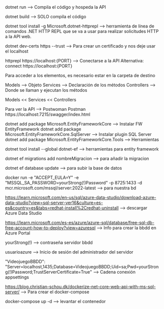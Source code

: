 dotnet run --> Compila el código y hospeda la API

dotnet build --> SOLO compila el código
 
dotnet tool install -g Microsoft.dotnet-httprepl --> herramienta de línea de comandos .NET HTTP REPL que se va a usar para realizar solicitudes HTTP a la API web.

dotnet dev-certs https --trust --> Para crear un certificado y nos deje usar el localhost

httprepl https://localhost:{PORT} --> Conectarse a la API Alternativa: connect https://localhost:{PORT}

Para acceder a los elementos, es necesario estar en la carpeta de destino

Models --> Objeto Services --> Declaración de los métodos Controllers --> Donde se llaman y ejecutan los métodos

Models << Services << Controllers

Para ver la API --> Postwoman Postman https://localhost:7215/swagger/index.html

dotnet add package Microsoft.EntityFrameworkCore --> Instalar FW EntityFramework
dotnet add package Microsoft.EntityFrameworkCore.SqlServer --> Instalar plugin SQL Server
dotnet add package Microsoft.EntityFrameworkCore.Tools --> Herramientas

dotnet tool install --global dotnet-ef --> herramientas para entity framework

dotnet ef migrations add nombreMigracion --> para añadir la migracion

dotnet ef database update --> para subir la base de datos

docker run -e "ACCEPT_EULA=Y" -e "MSSQL_SA_PASSWORD=yourStrong(!)Password" -p 8725:1433 -d mcr.microsoft.com/mssql/server:2022-latest --> para nuestra bd

https://learn.microsoft.com/en-us/sql/azure-data-studio/download-azure-data-studio?view=sql-server-ver16&culture=es-es&country=es&tabs=redhat-install%2Credhat-uninstall --> descargar Azure Data Studio

https://learn.microsoft.com/es-es/azure/azure-sql/database/free-sql-db-free-account-how-to-deploy?view=azuresql --> Info para crear la bbdd en Azure Portal

yourStrong(!) --> contraseña servidor bbdd

usuarioazure --> Inicio de sesión del administrador del servidor

"VideojuegoBBDD": "Server=localhost,1435;Database=VideojuegoBBDD;Uid=sa;Pwd=yourStrong(!)Password;TrustServerCertificate=True" --> Cadena conexión appsettings

https://blog.christian-schou.dk/dockerize-net-core-web-api-with-ms-sql-server/ --> Para crear el docker-compose

docker-compose up -d --> levantar el contenedor